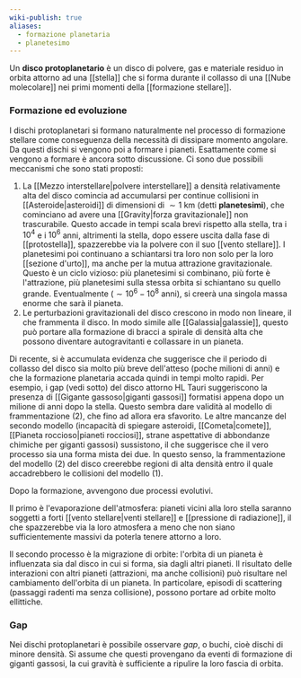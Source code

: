 ```yaml
---
wiki-publish: true
aliases:
  - formazione planetaria
  - planetesimo
---
```

Un **disco protoplanetario** è un disco di polvere, gas e materiale residuo in orbita attorno ad una [[stella]] che si forma durante il collasso di una [[Nube molecolare]] nei primi momenti della [[formazione stellare]].
### Formazione ed evoluzione
I dischi protoplanetari si formano naturalmente nel processo di formazione stellare come conseguenza della necessità di dissipare momento angolare. Da questi dischi si vengono poi a formare i pianeti. Esattamente come si vengono a formare è ancora sotto discussione. Ci sono due possibili meccanismi che sono stati proposti:
1. La [[Mezzo interstellare|polvere interstellare]] a densità relativamente alta del disco comincia ad accumularsi per continue collisioni in [[Asteroide|asteroidi]] di dimensioni di $\sim1$ km (detti **planetesimi**), che cominciano ad avere una [[Gravity|forza gravitazionale]] non trascurabile. Questo accade in tempi scala brevi rispetto alla stella, tra i $10^{4}$ e i $10^{6}$ anni, altrimenti la stella, dopo essere uscita dalla fase di [[protostella]], spazzerebbe via la polvere con il suo [[vento stellare]]. I planetesimi poi continuano a schiantarsi tra loro non solo per la loro [[sezione d'urto]], ma anche per la mutua attrazione gravitazionale. Questo è un ciclo vizioso: più planetesimi si combinano, più forte è l'attrazione, più planetesimi sulla stessa orbita si schiantano su quello grande. Eventualmente ($\sim10^{6}-10^{8}$ anni), si creerà una singola massa enorme che sarà il pianeta.
2. Le perturbazioni gravitazionali del disco crescono in modo non lineare, il che frammenta il disco. In modo simile alle [[Galassia|galassie]], questo può portare alla formazione di bracci a spirale di densità alta che possono diventare autogravitanti e collassare in un pianeta.

Di recente, si è accumulata evidenza che suggerisce che il periodo di collasso del disco sia molto più breve dell'atteso (poche milioni di anni) e che la formazione planetaria accada quindi in tempi molto rapidi. Per esempio, i gap (vedi sotto) del disco attorno HL Tauri suggeriscono la presenza di [[Gigante gassoso|giganti gassosi]] formatisi appena dopo un milione di anni dopo la stella. Questo sembra dare validità al modello di frammentazione (2), che fino ad allora era sfavorito. Le altre mancanze del secondo modello (incapacità di spiegare asteroidi, [[Cometa|comete]], [[Pianeta roccioso|pianeti rocciosi]], strane aspettative di abbondanze chimiche per giganti gassosi) sussistono, il che suggerisce che il vero processo sia una forma mista dei due. In questo senso, la frammentazione del modello (2) del disco creerebbe regioni di alta densità entro il quale accadrebbero le collisioni del modello (1).

Dopo la formazione, avvengono due processi evolutivi.

Il primo è l'evaporazione dell'atmosfera: pianeti vicini alla loro stella saranno soggetti a forti [[vento stellare|venti stellare]] e [[pressione di radiazione]], il che spazzerebbe via la loro atmosfera a meno che non siano sufficientemente massivi da poterla tenere attorno a loro.

Il secondo processo è la migrazione di orbite: l'orbita di un pianeta è influenzata sia dal disco in cui si forma, sia dagli altri pianeti. Il risultato delle interazioni con altri pianeti (attrazioni, ma anche collisioni) può risultare nel cambiamento dell'orbita di un pianeta. In particolare, episodi di scattering (passaggi radenti ma senza collisione), possono portare ad orbite molto ellittiche.
### Gap
Nei dischi protoplanetari è possibile osservare *gap*, o buchi, cioè dischi di minore densità. Si assume che questi provengano da eventi di formazione di giganti gassosi, la cui gravità è sufficiente a ripulire la loro fascia di orbita.